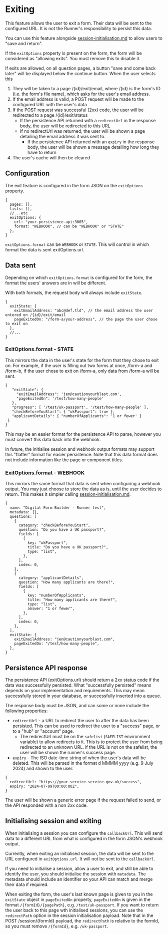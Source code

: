 # Exiting

This feature allows the user to exit a form. Their data will be sent to the configured URL. It is not the Runner's
responsibility to persist this data.

You can use this feature alongside [session-initialisation.md](./session-initialisation.md) to allow users to "save and return".

If the `exitOptions` property is present on the form, the form will be considered as "allowing exits". You must remove this
to disable it.

If exits are allowed, on all question pages, a button "save and come back later" will be displayed below the continue button.
When the user selects this

1. They will be taken to a page /{id}/exit/email, where /{id} is the form's ID (i.e. the form's file name), which asks for the user's email address.
2. If the email address is valid, a POST request will be made to the configured URL with the user's data
3. If the POST request was successful (2xx) code, the user will be redirected to a page /{id}/exit/status
   - If the persistence API returned with a `redirectUrl` in the response body, the user will be redirected to this URL
   - If no redirectUrl was returned, the user will be shown a page detailing the email address it was sent to.
     - If the persistence API returned with an `expiry` in the response body, the user will be shown a message detailing how long they have to return
4. The user's cache will then be cleared

## Configuration

The exit feature is configured in the form JSON on the `exitOptions` property.

```json5
{
  pages: [],
  lists: [],
  // ..etc
  exitOptions: {
    url: "your-persistence-api:3005",
    format: "WEBHOOK", // can be "WEBHOOK" or "STATE"
  },
}
```

`exitOptions.format` can be `WEBHOOK` or `STATE`. This will control in which format the data is sent exitOptions.url.

## Data sent

Depending on which `exitOptions.format` is configured for the form, the format the users' answers are in will be different.

With both formats, the request body will always include `exitState`.

```json5
{
  exitState: {
    exitEmailAddress: "abc@def.tld", // the email address the user entered on /{id}/exit/email
    pageExitedOn: "/form-a/your-address", // the page the user chose to exit on
  },
  //...
}
```

### ExitOptions.format - STATE

This mirrors the data in the user's state for the form that they chose to exit on. For example, if the user is filling out
two forms at once, /form-a and /form-b, if the user chose to exit on /form-a, only data from /form-a will be sent.

```json5
{
   "exitState": {
     "exitEmailAddress": 'jen@cautionyourblast.com',
     "pageExitedOn": '/test/how-many-people'
   },
   "progress": [ '/test/uk-passport', '/test/how-many-people' ],
   "checkBeforeYouStart": { "ukPassport": true },
   "applicantDetails": { "numberOfApplicants": '1 or fewer' }
 }
}
```

This may be an easier format for the persistence API to parse, however you must convert this data back into the webhook.

In future, the initialise session and webhook output formats may support this "flatter" format for easier persistence.
Note that this data format does not include information like the page or component titles.

### ExitOptions.format - WEBHOOK

This mirrors the same format that data is sent when configuring a webhook output. You may just choose to store the data
as is, until the user decides to return. This makes it simpler calling [session-initialisation.md](./session-initialisation.md).

```json5
{
  name: "Digital Form Builder - Runner test",
  metadata: {},
  questions: [
    {
      category: "checkBeforeYouStart",
      question: "Do you have a UK passport?",
      fields: [
        {
          key: "ukPassport",
          title: "Do you have a UK passport?",
          type: "list",
        },
      ],
      index: 0,
    },
    {
      category: "applicantDetails",
      question: "How many applicants are there?",
      fields: [
        {
          key: "numberOfApplicants",
          title: "How many applicants are there?",
          type: "list",
          answer: "1 or fewer",
        },
      ],
      index: 0,
    },
  ],
  exitState: {
    exitEmailAddress: "jen@cautionyourblast.com",
    pageExitedOn: "/test/how-many-people",
  },
}
```

## Persistence API response

The persistence API (exitOptions.url) should return a 2xx status code if the data was successfully persisted. What
"successfully persisted" means depends on your implementation and requirements. This may mean successfully stored in your database,
or successfully inserted into a queue.

The response body must be JSON, and can some or none include the following properties:

- `redirectUrl` - a URL to redirect the user to after the data has been persisted. This can be used to redirect the user to a
  "success" page, or to a "hub" or "account" page.
  - The redirectUrl must be on the `safelist` (`SAFELIST` environment variable) to allow redirects to it. This is to protect the user from being redirected to an unknown URL.
    if the URL is not on the safelist, the user will be shown the runner's success page.
- `expiry` - The ISO date-time string of when the user's data will be deleted. This will be parsed in the format d MMMM yyyy (e.g. 9 July 2024) and shown to the user.

```json5
{
  redirectUrl: "https://your-service.service.gov.uk/success",
  expiry: "2024-07-09T00:00:00Z",
}
```

The user will be shown a generic error page if the request failed to send, or the API responded with a non 2xx code.

## Initialising session and exiting

When initialising a session you can configure the `callbackUrl`. This will send data to a different URL from
what is configured in the form JSON's webhook output.

Currently, when exiting an initialised session, the data will be sent to the URL configured in `exitOptions.url`. It will not be sent to the `callbackUrl`.

If you need to initialise a session, allow a user to exit, and still be able to identify the user, you should initialise
the session with `metadata`. The metadata should include an identifier so your API can match and merge their data if required.

When exiting the form, the user's last known page is given to you in the `exitState` object in `pageExitedOn` property,
`pageExitedOn` is given in the format `/{formId}/{pagePath}`, e.g. `/test/uk-passport`. If you want to return the user back
to this page wth initialised sessions, you can use the `redirectPath` option in the session initialisation payload.
Note that in the POST /session/{formId} payload, the `redirectPath` is relative to the formId, so you must remove `/{formId}`, e.g. `/uk-passport`.
